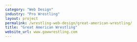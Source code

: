 ```yaml
---
category: "Web Design"
industry: "Pro Wrestling"
layout: project
permalink: /wrestling-web-design/great-american-wrestling/
title: "Great American Wrestling"
website_url: www.gawwrestling.com
---
```

